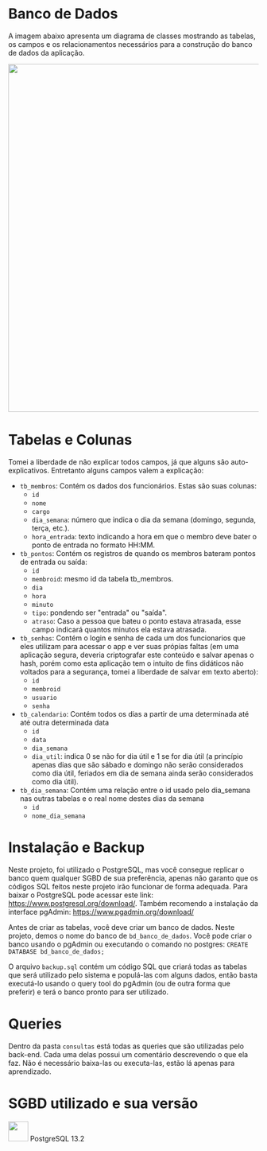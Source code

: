 # Banco de Dados

A imagem abaixo apresenta um diagrama de classes mostrando as tabelas, os campos e os relacionamentos necessários para a construção do banco de dados da aplicação.

<p align="center">
<img src="https://user-images.githubusercontent.com/119074384/215298968-e6e87670-d2af-4545-a060-9d04131caacf.jpeg" width="700" />
</p>

# Tabelas e Colunas

Tomei a liberdade de não explicar todos campos, já que alguns são auto-explicativos. Entretanto alguns campos valem a explicação:

- `tb_membros`: Contém os dados dos funcionários. Estas são suas colunas:
  - `id`
  - `nome`
  - `cargo`
  - `dia_semana`: número que indica o dia da semana (domingo, segunda, terça, etc.).
  - `hora_entrada`: texto indicando a hora em que o membro deve bater o ponto de entrada no formato HH:MM.
- `tb_pontos`: Contém os registros de quando os membros bateram pontos de entrada ou saída:
  - `id`
  - `membroid`: mesmo id da tabela tb_membros.
  - `dia`
  - `hora`
  - `minuto`
  - `tipo`: pondendo ser "entrada" ou "saída".
  - `atraso`: Caso a pessoa que bateu o ponto estava atrasada, esse campo indicará quantos minutos ela estava atrasada.
- `tb_senhas`: Contém o login e senha de cada um dos funcionarios que eles utilizam para acessar o app e ver suas própias faltas (em uma aplicação segura, deveria criptografar este conteúdo e salvar apenas o hash, porém como esta aplicação tem o intuito de fins didáticos não voltados para a segurança, tomei a liberdade de salvar em texto aberto):
  - `id`
  - `membroid`
  - `usuario`
  - `senha`
- `tb_calendario`: Contém todos os dias a partir de uma determinada até até outra determinada data
  - `id`
  - `data`
  - `dia_semana`
  - `dia_util`: indica 0 se não for dia útil e 1 se for dia útil (a princípio apenas dias que são sábado e domingo não serão considerados como dia útil, feriados em dia de semana ainda serão considerados como dia útil).
- `tb_dia_semana`: Contém uma relação entre o id usado pelo dia_semana nas outras tabelas e o real nome destes dias da semana
  - `id`
  - `nome_dia_semana`

# Instalação e Backup

Neste projeto, foi utilizado o PostgreSQL, mas você consegue replicar o banco quem qualquer SGBD de sua preferência, apenas não garanto que os códigos SQL feitos neste projeto irão funcionar de forma adequada. Para baixar o PostgreSQL pode acessar este link: https://www.postgresql.org/download/. Também recomendo a instalação da interface pgAdmin: https://www.pgadmin.org/download/

Antes de criar as tabelas, você deve criar um banco de dados. Neste projeto, demos o nome do banco de `bd_banco_de_dados`. Você pode criar o banco usando o pgAdmin ou executando o comando no postgres: `CREATE DATABASE bd_banco_de_dados;`

O arquivo `backup.sql` contém um código SQL que criará todas as tabelas que será utilizado pelo sistema e populá-las com alguns dados, então basta executá-lo usando o query tool do pgAdmin (ou de outra forma que preferir) e terá o banco pronto para ser utilizado.

# Queries

Dentro da pasta `consultas` está todas as queries que são utilizadas pelo back-end. Cada uma delas possui um comentário descrevendo o que ela faz. Não é necessário baixa-las ou executa-las, estão lá apenas para aprendizado.

# SGBD utilizado e sua versão
<p>
<img src="https://user-images.githubusercontent.com/119074384/215299336-614d29de-be05-45be-b373-0ded9c7efb5a.png" width="40" />
PostgreSQL 13.2
</p>



  
